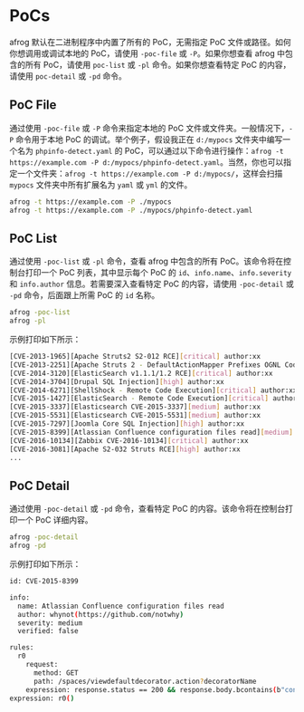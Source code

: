 # PoCs

afrog 默认在二进制程序中内置了所有的 PoC，无需指定 PoC 文件或路径。如何你想调用或调试本地的 PoC，请使用 `-poc-file` 或 `-P`。如果你想查看 afrog 中包含的所有 PoC，请使用 `poc-list` 或 `-pl` 命令。如果你想查看特定 PoC 的内容，请使用 `poc-detail` 或 `-pd` 命令。

## PoC File

通过使用 `-poc-file` 或 `-P` 命令来指定本地的 PoC 文件或文件夹。一般情况下，`-P` 命令用于本地 PoC 的调试。举个例子，假设我正在 `d:/mypocs` 文件夹中编写一个名为 `phpinfo-detect.yaml` 的 PoC，可以通过以下命令进行操作：`afrog -t https://example.com -P d:/mypocs/phpinfo-detect.yaml`。当然，你也可以指定一个文件夹：`afrog -t https://example.com -P d:/mypocs/`，这样会扫描 `mypocs` 文件夹中所有扩展名为 `yaml` 或 `yml` 的文件。

```sh
afrog -t https://example.com -P ./mypocs
afrog -t https://example.com -P ./mypocs/phpinfo-detect.yaml
```

## PoC List

通过使用 `-poc-list` 或 `-pl` 命令，查看 afrog 中包含的所有 PoC。该命令将在控制台打印一个 PoC 列表，其中显示每个 PoC 的 `id`、`info.name`、`info.severity` 和 `info.author` 信息。若需要深入查看特定 PoC 的内容，请使用 `-poc-detail` 或 `-pd` 命令，后面跟上所需 PoC 的 `id` 名称。

```sh
afrog -poc-list
afrog -pl
```

示例打印如下所示：

```sh
[CVE-2013-1965][Apache Struts2 S2-012 RCE][critical] author:xx
[CVE-2013-2251][Apache Struts 2 - DefaultActionMapper Prefixes OGNL Code Execution (S2-016)][critical] author:xx
[CVE-2014-3120][ElasticSearch v1.1.1/1.2 RCE][critical] author:xx
[CVE-2014-3704][Drupal SQL Injection][high] author:xx
[CVE-2014-6271][ShellShock - Remote Code Execution][critical] author:xx
[CVE-2015-1427][ElasticSearch - Remote Code Execution][critical] author:xx
[CVE-2015-3337][Elasticsearch CVE-2015-3337][medium] author:xx
[CVE-2015-5531][Elasticsearch CVE-2015-5531][medium] author:xx
[CVE-2015-7297][Joomla Core SQL Injection][high] author:xx
[CVE-2015-8399][Atlassian Confluence configuration files read][medium] author:xx
[CVE-2016-10134][Zabbix CVE-2016-10134][critical] author:xx
[CVE-2016-3081][Apache S2-032 Struts RCE][high] author:xx
...
```

## PoC Detail

通过使用 `-poc-detail` 或 `-pd` 命令，查看特定 PoC 的内容。该命令将在控制台打印一个 PoC 详细内容。

```sh
afrog -poc-detail
afrog -pd
```

示例打印如下所示：

```sh
id: CVE-2015-8399

info:
  name: Atlassian Confluence configuration files read
  author: whynot(https://github.com/notwhy)
  severity: medium
  verified: false

rules:
  r0
    request:
      method: GET
      path: /spaces/viewdefaultdecorator.action?decoratorName
    expression: response.status == 200 && response.body.bcontains(b"confluence-init.properties") && response.body.bcontains(b"View Default Decorator")
expression: r0()
```